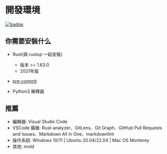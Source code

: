 # 開發環境

[![badge](https://img.shields.io/endpoint.svg?url=https%3A%2F%2Fgezf7g7pd5.execute-api.ap-northeast-1.amazonaws.com%2Fdefault%2Fsource_up_to_date%3Fowner%3Derg-lang%26repos%3Derg%26ref%3Dmain%26path%3Ddoc/EN/dev_guide/env.md%26commit_hash%3D61d72afbbfdba8c2ca994499c7ec9f8fc01440cb)](https://gezf7g7pd5.execute-api.ap-northeast-1.amazonaws.com/default/source_up_to_date?owner=erg-lang&repos=erg&ref=main&path=doc/EN/dev_guide/env.md&commit_hash=61d72afbbfdba8c2ca994499c7ec9f8fc01440cb)

## 你需要安裝什么

* Rust(與 rustup 一起安裝)

    * 版本 >= 1.63.0
    * 2021年版

* [pre-commit](https://pre-commit.com/)

* Python3 解釋器

## 推薦

* 編輯器: Visual Studio Code
* VSCode 擴展: Rust-analyzer、GitLens、Git Graph、GitHub Pull Requests and Issues、Markdown All in One、markdownlint
* 操作系統: Windows 10/11 | Ubuntu 20.04/22.04 | Mac OS Monterey
* 其他: mold
